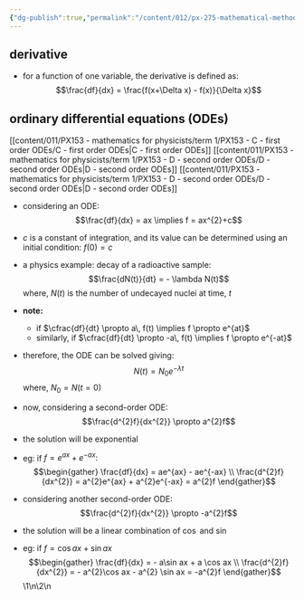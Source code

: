 ```yaml
---
{"dg-publish":true,"permalink":"/content/012/px-275-mathematical-methods/term-2/g-partial-differential-equations/px-275-g1-functions-of-a-single-variable/","noteIcon":"1","created":"2025-01-07T19:11:23.770+00:00","updated":"2025-01-07T19:31:39.229+00:00"}
---
```


## derivative
- for a function of one variable, the derivative is defined as:
$$\frac{df}{dx} = \frac{f(x+\Delta x) - f(x)}{\Delta x}$$
## ordinary differential equations (ODEs)
[[content/011/PX153 - mathematics for physicists/term 1/PX153 - C - first order ODEs/C - first order ODEs\|C - first order ODEs]]
[[content/011/PX153 - mathematics for physicists/term 1/PX153 - D - second order ODEs/D - second order ODEs\|D - second order ODEs]]
[[content/011/PX153 - mathematics for physicists/term 1/PX153 - D - second order ODEs/D - second order ODEs\|D - second order ODEs]]

- considering an ODE:
  $$\frac{df}{dx} = ax \implies f = ax^{2}+c$$
- $c$ is a constant of integration, and its value can be determined using an initial condition: $f(0) = c$
- a physics example: decay of a radioactive sample:
$$\frac{dN(t)}{dt} = - \lambda N(t)$$
	where, $N(t)$ is the number of undecayed nuclei at time, $t$
-  **note:** 
	- if $\cfrac{df}{dt} \propto a\, f(t) \implies f \propto e^{at}$
	- similarly, if $\cfrac{df}{dt} \propto -a\, f(t) \implies f \propto e^{-at}$ 

- therefore, the ODE can be solved giving:
$$N(t) = N_{0} e^{-\lambda t}$$
	where, $N_{0} = N(t=0)$

- now, considering a second-order ODE:
$$\frac{d^{2}f}{dx^{2}} \propto a^{2}f$$
- the solution will be exponential
- eg: if $f = e^{ax} + e^{-ax}:$
$$\begin{gather}
\frac{df}{dx} = ae^{ax} - ae^{-ax} \\
\frac{d^{2}f}{dx^{2}} = a^{2}e^{ax} + a^{2}e^{-ax} = a^{2}f
\end{gather}$$

- considering another second-order ODE:
$$\frac{d^{2}f}{dx^{2}} \propto -a^{2}f$$
- the solution will be a linear combination of $\cos$ and $\sin$
- eg: if $f = \cos ax + \sin ax$
$$\begin{gather}
\frac{df}{dx} = - a\sin ax + a \cos ax \\ 
\frac{d^{2}f}{dx^{2}} = - a^{2}\cos ax - a^{2} \sin ax  = -a^{2}f
\end{gather}$$
\1\n\2\n